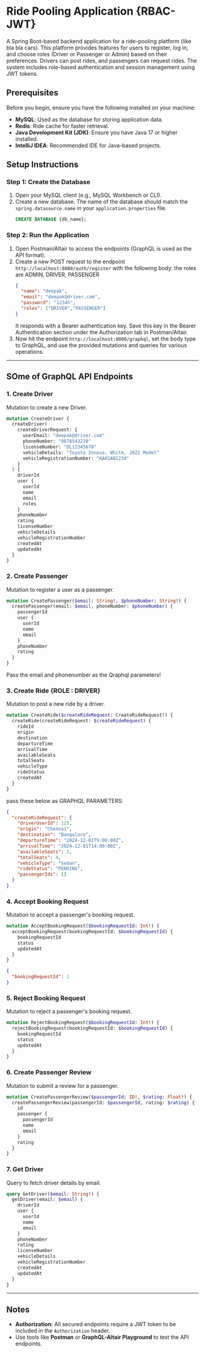 
# Ride Pooling Application {RBAC-JWT}

A Spring Boot-based backend application for a ride-pooling platform (like bla bla cars). This platform provides features for users to register, log in, and choose roles (Driver or Passenger or Admin) based on their preferences. Drivers can post rides, and passengers can request rides. The system includes role-based authentication and session management using JWT tokens.

## Prerequisites

Before you begin, ensure you have the following installed on your machine:
- **MySQL**: Used as the database for storing application data.
- **Redis**: Ride cache for faster retrieval.
- **Java Development Kit (JDK)**: Ensure you have Java 17 or higher installed.
- **IntelliJ IDEA**: Recommended IDE for Java-based projects.

## Setup Instructions

### Step 1: Create the Database
1. Open your MySQL client (e.g., MySQL Workbench or CLI).
2. Create a new database. The name of the database should match the `spring.datasource.name` in your `application.properties` file.
   ```sql
   CREATE DATABASE {db_name};
   ```

### Step 2: Run the Application
1. Open Postman/Altair to access the endpoints (GraphQL is used as the API format).
2. Create a new POST request to the endpoint `http://localhost:8080/auth/register` with the following body:
   the roles are ADMIN, DRIVER, PASSENGER
   ```json
   {
     "name": "deepak",
     "email": "deepak@driver.com",
     "password": "12345",
     "roles": ["DRIVER","PASSENGER"]
   }
   ```
   It responds with a Bearer authentication key. Save this key in the Bearer Authentication section under the Authorization tab in Postman/Altair.
4. Now hit the endpoint `http://localhost:8080/graphql`, set the body type to GraphQL, and use the provided mutations and queries for various operations.

---

## SOme of GraphQL API Endpoints

### 1. Create Driver
Mutation to create a new Driver.

```graphql
mutation CreateDriver {
  createDriver(
    createDriverRequest: {
      userEmail: "deepak@driver.com"
      phoneNumber: "9876543210"
      licenseNumber: "DL12345678"
      vehicleDetails: "Toyota Innova, White, 2022 Model"
      vehicleRegistrationNumber: "KA01AB1234"
    }
  ) {
    driverId
    user {
      userId
      name
      email
      roles
    }
    phoneNumber
    rating
    licenseNumber
    vehicleDetails
    vehicleRegistrationNumber
    createdAt
    updatedAt
  }
}
```

### 2. Create Passenger
Mutation to register a user as a passenger.

```graphql
mutation CreatePassenger($email: String!, $phoneNumber: String!) {
  createPassenger(email: $email, phoneNumber: $phoneNumber) {
    passengerId
    user {
      userId
      name
      email
    }
    phoneNumber
    rating
  }
}
```
Pass the email and phonenumber as the Qraphql parameters!

### 3. Create Ride {ROLE : DRIVER}
Mutation to post a new ride by a driver.

```graphql
mutation CreateRide($createRideRequest: CreateRideRequest!) {
  createRide(createRideRequest: $createRideRequest) {
    rideId
    origin
    destination
    departureTime
    arrivalTime
    availableSeats
    totalSeats
    vehicleType
    rideStatus
    createdAt
  }
}
```
pass these below as GRAPHQL PARAMETERS:
```json
{
  "createRideRequest": {
    "driverUserId": 123,
    "origin": "Chennai",
    "destination": "Bangalore",
    "departureTime": "2024-12-01T9:00:00Z",
    "arrivalTime": "2024-12-01T14:00:00Z",
    "availableSeats": 3,
    "totalSeats": 4,
    "vehicleType": "Sedan",
    "rideStatus": "PENDING",
    "passengerIds": []
  }
}
```

### 4. Accept Booking Request
Mutation to accept a passenger's booking request.

```graphql
mutation AcceptBookingRequest($bookingRequestId: Int!) {
  acceptBookingRequest(bookingRequestId: $bookingRequestId) {
    bookingRequestId
    status
    updatedAt
  }
}
```

```json
{
  "bookingRequestId": 1
}

```

### 5. Reject Booking Request
Mutation to reject a passenger's booking request.

```graphql
mutation RejectBookingRequest($bookingRequestId: Int!) {
  rejectBookingRequest(bookingRequestId: $bookingRequestId) {
    bookingRequestId
    status
    updatedAt
  }
}
```

### 6. Create Passenger Review
Mutation to submit a review for a passenger.

```graphql
mutation CreatePassengerReview($passengerId: ID!, $rating: Float!) {
  createPassengerReview(passengerId: $passengerId, rating: $rating) {
    id
    passenger {
      passengerId
      name
      email
    }
    rating
  }
}
```

### 7. Get Driver
Query to fetch driver details by email.

```graphql
query GetDriver($email: String!) {
  getDriver(email: $email) {
    driverId
    user {
      userId
      name
      email
    }
    phoneNumber
    rating
    licenseNumber
    vehicleDetails
    vehicleRegistrationNumber
    createdAt
    updatedAt
  }
}
```

---

## Notes
- **Authorization:** All secured endpoints require a JWT token to be included in the `Authorization` header.
- Use tools like **Postman** or **GraphQL-Altair Playground** to test the API endpoints.
